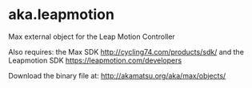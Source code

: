 aka.leapmotion
==============

Max external object for the Leap Motion Controller

Also requires:
the Max SDK
http://cycling74.com/products/sdk/
and the Leapmotion SDK
https://leapmotion.com/developers

Download the binary file at:
http://akamatsu.org/aka/max/objects/
